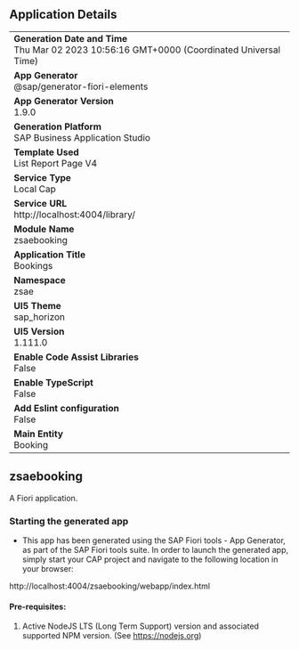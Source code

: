## Application Details
|               |
| ------------- |
|**Generation Date and Time**<br>Thu Mar 02 2023 10:56:16 GMT+0000 (Coordinated Universal Time)|
|**App Generator**<br>@sap/generator-fiori-elements|
|**App Generator Version**<br>1.9.0|
|**Generation Platform**<br>SAP Business Application Studio|
|**Template Used**<br>List Report Page V4|
|**Service Type**<br>Local Cap|
|**Service URL**<br>http://localhost:4004/library/
|**Module Name**<br>zsaebooking|
|**Application Title**<br>Bookings|
|**Namespace**<br>zsae|
|**UI5 Theme**<br>sap_horizon|
|**UI5 Version**<br>1.111.0|
|**Enable Code Assist Libraries**<br>False|
|**Enable TypeScript**<br>False|
|**Add Eslint configuration**<br>False|
|**Main Entity**<br>Booking|

## zsaebooking

A Fiori application.

### Starting the generated app

-   This app has been generated using the SAP Fiori tools - App Generator, as part of the SAP Fiori tools suite.  In order to launch the generated app, simply start your CAP project and navigate to the following location in your browser:

http://localhost:4004/zsaebooking/webapp/index.html

#### Pre-requisites:

1. Active NodeJS LTS (Long Term Support) version and associated supported NPM version.  (See https://nodejs.org)


